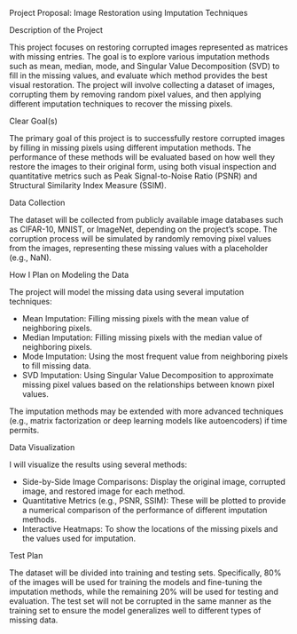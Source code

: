 Project Proposal: Image Restoration using Imputation Techniques


Description of the Project

This project focuses on restoring corrupted images represented as matrices with missing entries. The goal is to explore various imputation methods such as mean, median, mode, and Singular Value Decomposition (SVD) to fill in the missing values, and evaluate which method provides the best visual restoration. The project will involve collecting a dataset of images, corrupting them by removing random pixel values, and then applying different imputation techniques to recover the missing pixels.

Clear Goal(s)

The primary goal of this project is to successfully restore corrupted images by filling in missing pixels using different imputation methods. The performance of these methods will be evaluated based on how well they restore the images to their original form, using both visual inspection and quantitative metrics such as Peak Signal-to-Noise Ratio (PSNR) and Structural Similarity Index Measure (SSIM).

Data Collection

The dataset will be collected from publicly available image databases such as CIFAR-10, MNIST, or ImageNet, depending on the project’s scope. The corruption process will be simulated by randomly removing pixel values from the images, representing these missing values with a placeholder (e.g., NaN).

How I Plan on Modeling the Data

The project will model the missing data using several imputation techniques:

- Mean Imputation: Filling missing pixels with the mean value of neighboring pixels.
- Median Imputation: Filling missing pixels with the median value of neighboring pixels.
- Mode Imputation: Using the most frequent value from neighboring pixels to fill missing data.
- SVD Imputation: Using Singular Value Decomposition to approximate missing pixel values based on the relationships between known pixel values.
  
The imputation methods may be extended with more advanced techniques (e.g., matrix factorization or deep learning models like autoencoders) if time permits.

Data Visualization

I will visualize the results using several methods:

- Side-by-Side Image Comparisons: Display the original image, corrupted image, and restored image for each method.
- Quantitative Metrics (e.g., PSNR, SSIM): These will be plotted to provide a numerical comparison of the performance of different imputation methods.
- Interactive Heatmaps: To show the locations of the missing pixels and the values used for imputation.

  
Test Plan

The dataset will be divided into training and testing sets. Specifically, 80% of the images will be used for training the models and fine-tuning the imputation methods, while the remaining 20% will be used for testing and evaluation. The test set will not be corrupted in the same manner as the training set to ensure the model generalizes well to different types of missing data.

